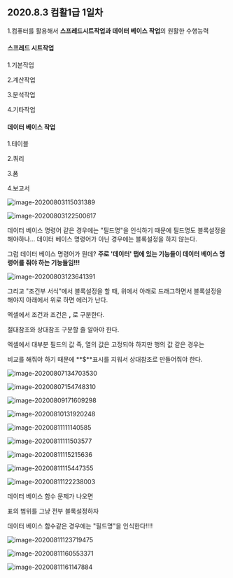 ## 2020.8.3 컴활1급 1일차



1.컴퓨터를 활용해서 **스프레드시트작업과 데이터 베이스 작업**의 원활한 수행능력



#### 스프레드 시트작업

1.기본작업

2.계산작업

3.분석작업

4.기타작업



#### 데이터 베이스 작업

1.테이블

2.쿼리

3.폼

4.보고서 



![image-20200803115031389](C:\Users\KAUstar\AppData\Roaming\Typora\typora-user-images\image-20200803115031389.png)

![image-20200803122500617](C:\Users\KAUstar\AppData\Roaming\Typora\typora-user-images\image-20200803122500617.png)





데이터 베이스 명령어 같은 경우에는 "필드명"을 인식하기 때문에 필드명도 블록설정을 해야하나... 데이터 베이스 명령어가 아닌 경우에는 블록설정을 하지 않는다.

그럼 데이터 베이스 명령어가 뭔데? **주로 '데이터' 탭에 있는 기능들이 데이터 베이스 명령어를 줘야 하는 기능들임!!!**

![image-20200803123641391](C:\Users\KAUstar\AppData\Roaming\Typora\typora-user-images\image-20200803123641391.png)

 

그리고 "조건부 서식"에서 블록설정을 할 때, 위에서 아래로 드래그하면서 블록설정을 해야지 아래에서 위로 하면 에러가 난다.

엑셀에서 조건과 조건은  **,** 로 구분한다.



절대참조와 상대참조 구분할 줄 알아야 한다.

엑셀에서 대부분 필드의 값 즉, 열의 값은 고정되야 하지만 행의 값 같은 경우는

비교를 해줘야 하기 때문에 **$**표시를 지워서 상대참조로 만들어줘야 한다.



![image-20200807134703530](C:\Users\KAUstar\AppData\Roaming\Typora\typora-user-images\image-20200807134703530.png)

![image-20200807154748310](C:\Users\KAUstar\AppData\Roaming\Typora\typora-user-images\image-20200807154748310.png)

![image-20200809171609298](C:\Users\KAUstar\AppData\Roaming\Typora\typora-user-images\image-20200809171609298.png)

![image-20200810131920248](C:\Users\KAUstar\AppData\Roaming\Typora\typora-user-images\image-20200810131920248.png)

![image-20200811111140585](C:\Users\KAUstar\AppData\Roaming\Typora\typora-user-images\image-20200811111140585.png)

![image-20200811111503577](C:\Users\KAUstar\AppData\Roaming\Typora\typora-user-images\image-20200811111503577.png)

![image-20200811115215636](C:\Users\KAUstar\AppData\Roaming\Typora\typora-user-images\image-20200811115215636.png)

![image-20200811115447355](C:\Users\KAUstar\AppData\Roaming\Typora\typora-user-images\image-20200811115447355.png)

![image-20200811122238003](C:\Users\KAUstar\AppData\Roaming\Typora\typora-user-images\image-20200811122238003.png)

데이터 베이스 함수 문제가 나오면 

표의 범위를 그냥 전부 블록설정하자



데이터 베이스 함수같은 경우에는 "필드명"을 인식한다!!!!





![image-20200811123719475](C:\Users\KAUstar\AppData\Roaming\Typora\typora-user-images\image-20200811123719475.png)

![image-20200811160553371](C:\Users\KAUstar\AppData\Roaming\Typora\typora-user-images\image-20200811160553371.png)

![image-20200811161147884](C:\Users\KAUstar\AppData\Roaming\Typora\typora-user-images\image-20200811161147884.png)

